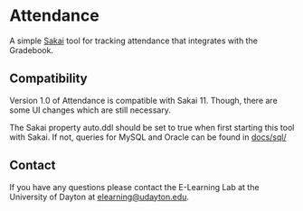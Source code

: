 # Attendance
A simple [Sakai](https://github.com/sakaiproject/sakai) tool for tracking attendance that integrates with the Gradebook.

## Compatibility
Version 1.0 of Attendance is compatible with Sakai 11. Though, there are some UI changes which are still necessary. 

The Sakai property auto.ddl should be set to true when first starting this tool with Sakai.
If not, queries for MySQL and Oracle can be found in [docs/sql/](docs/sql/)

## Contact
If you have any questions please contact the E-Learning Lab at the University of Dayton at elearning@udayton.edu.
